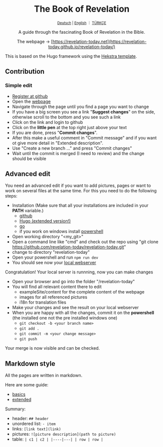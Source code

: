 <div align="center">
  <h1 align="center">The Book of Revelation</h1>
  <sup align="center"><a href="README.de.md">Deutsch</a> | <a href="README.md">English</a> ｜ <a href="README.tr.md">TÜRKÇE</a></sup>
  <p align="center">A guide through the fascinating Book of Revelation in the Bible.</p>

The webpage → [https://revelation-today.net](https://revelation-today.github.io/revelation-today/)
</div>

This is based on the Hugo framework using the [Hekstra template](https://imfing.github.io/hextra/).

## Contribution

### Simple edit

- [Register at github](https://github.com/signup?ref_cta=Sign+up&ref_loc=header+logged+out&ref_page=%2F&source=header-home)
- Open the [webpage](https://revelation-today.github.io/revelation-today/)
- Navigate through the page until you find a page you want to change
- If you have a big screen you see a link "**Suggest changes**" on the side, otherwise scroll to the bottom and you see such a link
- Click on the link and login to github
- Click on the **little pen** at the top right just above your text
- If you are done, press "**Commit changes**".
- After this make a useful comment in "Commit message" and if you want ot give more detail in "Extended description". 
- Use "Create a new branch ..." and press "Commit changes"
- Wait until the commit is merged (I need to review) and the change should be visible

## Advanced edit

You need an advanced edit if you want to add pictures, pages or want to work on several files at the same time. For this you need to do the following steps:
- Installation (Make sure that all your installations are included in your **PATH** variable.)
    - [github](https://git-scm.com/)
    - [Hugo (extended version!)](https://gohugo.io/installation/)
    - [go](https://go.dev/)
    - if you work on windows install [powershell](https://learn.microsoft.com/en-us/powershell/scripting/install/installing-powershell-on-windows?view=powershell-7.4)
- Open working directory "<my_git>" 
- Open a command line like "cmd" and check out the repo using "git clone https://github.com/revelation-today/revelation-today.git"
- change to directory "revelation-today"
- Open your powershell and run `npm run dev`
- You should see now your [local webserver](http://localhost:1313/)

Congratulation! Your local server is runnning, now you can make changes

- Open your browser and go into the folder "<my-git>/revelation-today"
- You will find all relevant content there to edit
    - exampleSite/content for the complete content of the webpage
    - images for all referenced pictures
    - i18n for translation files
- Make your changes and see the result on your local webserver
- When you are happy with all the changes, commit it on the **powershell** (the installed one not the pre installed windows one)
    - `git checkout -b <your branch name>`
    - `git add .`
    - `git commit -m <your change message>`
    - `git push`
    
Your merge is now visible and can be checked.

## Markdown style

All the pages are written in markdown. 

Here are some guide:
- [basics](https://www.markdownguide.org/basic-syntax/)
- [extended](https://www.markdownguide.org/extended-syntax/)

Summary:
- header: `## header`
- unordered list: `- item`
- links: `[link text](link)`
- pictures: `![picture description](path to picture)`
- table: ```| c1 | c2 |
|----|---|
| row | row |```
